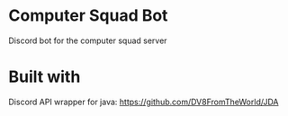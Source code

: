 # Computer Squad Bot
Discord bot for the computer squad server

# Built with
Discord API wrapper for java: https://github.com/DV8FromTheWorld/JDA 
